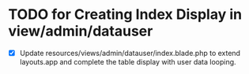 # TODO for Creating Index Display in view/admin/datauser

- [x] Update resources/views/admin/datauser/index.blade.php to extend layouts.app and complete the table display with user data looping.
